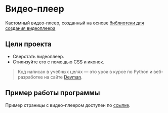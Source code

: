 # Видео-плеер

Кастомный видео-плеер, созданный на основе [библиотеки для создания видеоплеера](https://github.com/devmanorg/video-player-jslib)

## Цели проекта

* Сверстать видеоплеер.
* Стилизуйте его с помощью CSS и иконок.
> Код написан в учебных целях — это урок в курсе по Python и веб-разработке на сайте [Devman](https://dvmn.org).

## Пример работы программы
Пример страницы с видео-плеером доступен по [ссылке]().

